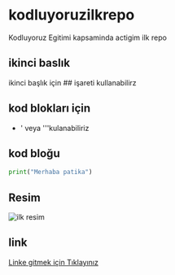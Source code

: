 # kodluyoruzilkrepo

Kodluyoruz Egitimi kapsaminda actigim ilk repo

## ikinci baslık

ikinci başlık için ## işareti kullanabilirz

## kod blokları için

- ' veya '''kulanabiliriz

## kod bloğu

```python
print("Merhaba patika")

```

## Resim

![ilk resim](https://upload.wikimedia.org/wikipedia/tr/b/ba/Microsoft_Office_Resim_Y%C3%B6neticisi_Office_Picture_Manager.jpg)

## link

[Linke gitmek için Tıklayınız](https://www.google.com)
